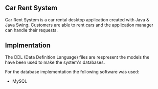 ## Car Rent System

Car Rent System is a car rental desktop application created with Java & Java Swing.
Customers are able to rent cars and the application manager can handle their requests.

## Implmentation

The DDL (Data Definition Language) files are respresent the models the have been used to make the system's databases.

For the database implementation the following software was used:

- MySQL


